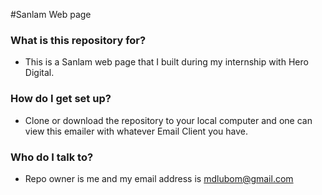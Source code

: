 #Sanlam 
Web page
### What is this repository for? ###

* This is a Sanlam web page that I built during my internship with Hero Digital.
### How do I get set up? ###

* Clone or download the repository to your local computer and one can view this emailer with whatever Email Client you have. 
### Who do I talk to? ###

* Repo owner is me and my email address is mdlubom@gmail.com
